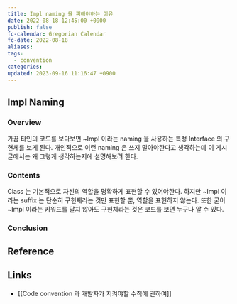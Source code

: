 ```yaml
---
title: Impl naming 을 피해야하는 이유
date: 2022-08-18 12:45:00 +0900
publish: false
fc-calendar: Gregorian Calendar
fc-date: 2022-08-18
aliases: 
tags:
  - convention
categories: 
updated: 2023-09-16 11:16:47 +0900
---
```


## Impl Naming

### Overview

가끔 타인의 코드를 보다보면 ~Impl 이라는 naming 을 사용하는 특정 Interface 의 구현체를 보게 된다. 개인적으로 이런 naming 은 쓰지 말아야한다고 생각하는데 이 게시글에서는 왜 그렇게 생각하는지에 설명해보려 한다.

### Contents

Class 는 기본적으로 자신의 역할을 명확하게 표현할 수 있어야한다. 하지만 ~Impl 이라는 suffix 는 단순히 구현체라는 것만 표현할 뿐, 역할을 표현하지 않는다. 또한 굳이 ~Impl 이라는 키워드를 달지 않아도 구현체라는 것은 코드를 보면 누구나 알 수 있다.

### Conclusion

## Reference

## Links

- [[Code convention 과 개발자가 지켜야할 수칙에 관하여]]
